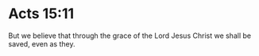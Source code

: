 # Acts 15:11

But we believe that through the grace of the Lord Jesus Christ we shall be saved, even as they.